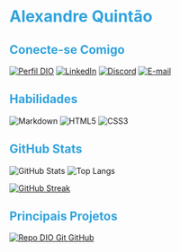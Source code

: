 
<head>

<style>
     h1{color:#30A3DC}
     h2{color:#30A3DC}
    </style>

</head>

<body>

<h1> Alexandre Quintão </h1>

 

<h2> Conecte-se Comigo </h2>

[![Perfil DIO](https://img.shields.io/badge/-Meu%20Perfil%20na%20DIO-30A3DC?style=for-the-badge)](https://web.dio.me/users/aleequinto/)
[![LinkedIn](https://img.shields.io/badge/LinkedIn-000?style=for-the-badge&logo=linkedin&logoColor=0E76A8)](https://www.linkedin.com/in/alexandrequintao/) 
[![Discord](https://img.shields.io/badge/Discord-000?style=for-the-badge&logo=discord)](https://www.discord.com/in/#alee1724/)
[![E-mail](https://img.shields.io/badge/-Email-000?style=for-the-badge&logo=microsoft-outlook&logoColor=E94D5F)](aleequinto@gmail.com)


<h2> Habilidades </h2>

![Markdown](https://img.shields.io/badge/Markdown-000?style=for-the-badge&logo=markdown)
![HTML5](https://img.shields.io/badge/HTML5-000?style=for-the-badge&logo=html5)
![CSS3](https://img.shields.io/badge/CSS3-000?style=for-the-badge&logo=css3&logoColor=264CE4)

<h2> GitHub Stats </h2>

![GitHub Stats](https://github-readme-stats.vercel.app/api?username=ALEEQUINTO&theme=transparent&bg_color=000&hide_border=true&show_icons=true&icon_color=30A3DC&title_color=E94D5F&text_color=FFF)
![Top Langs](https://github-readme-stats-git-masterrstaa-rickstaa.vercel.app/api/top-langs/?username=ALEEQUINTO&bg_color=000&hide_border=true&title_color=E94D5F&text_color=FFF)

[![GitHub Streak](https://streak-stats.demolab.com?user=aleequinto&theme=highcontrast&hide_border=true&locale=pt_BR&mode=weekly)](https://git.io/streak-stats)


<h2> Principais Projetos  </h2>

[![Repo DIO Git GitHub](https://github-readme-stats.vercel.app/api/pin/?username=aleequinto&repo=dio-lab-open-source&bg_color=000&border_color=30A3DC&show_icons=true&icon_color=30A3DC&title_color=E94D5F&text_color=FFF)](https://github.com/aleequinto/dio-lab-open-source)


</body>

